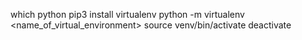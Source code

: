 
which python
pip3 install virtualenv
python -m virtualenv <name_of_virtual_environment>
source venv/bin/activate
deactivate

